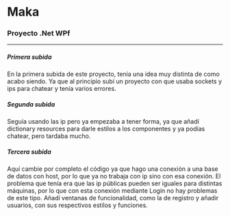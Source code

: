 # Maka
### Proyecto .Net WPf

---

##### Primera subida

En la primera subida de este proyecto, tenía una idea muy distinta de como acabo siendo.
Ya que al principio subí un proyecto con que usaba sockets y ips para chatear y tenía varios errores.

##### Segunda subida

Seguía usando las ip pero ya empezaba a tener forma, ya que añadí dictionary resources para darle estilos a los componentes y ya podías chatear, pero tardaba mucho.

##### Tercera subida

Aquí cambie por completo el código ya que hago una conexión a una base de datos con host, por lo que ya no trabaja con ip sino con esa conexión.
El problema que tenía era que las ip públicas pueden ser iguales para distintas máquinas, por lo que con esta conexión mediante Login no hay problemas de este tipo.
Añadí ventanas de funcionalidad, como la de registro y añadir usuarios, con sus respectivos estilos y funciones.
